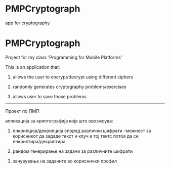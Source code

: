 # PMPCryptograph
app for cryptography
# PMPCryptograph


Project for my class 'Programming for Mobile Platforms'

This is an application that:

1) allows the user to encrypt/decrypt using different ciphers

2) randomly generates cryptography problems/exercises

3) allows user to save those problems 

----------------------------


Проект по ПМП

 апликација за криптографија која што  овозмоува:

1) енкрипција/декрипција според различни шифрати -можност за корисникот  да зададе текст и клуч и тој тектс потоа да се енкриптира/декриптира 

2) рандом генерирање на задачи за различните шифрати

3) зачувување на задачите во кориснички профил
